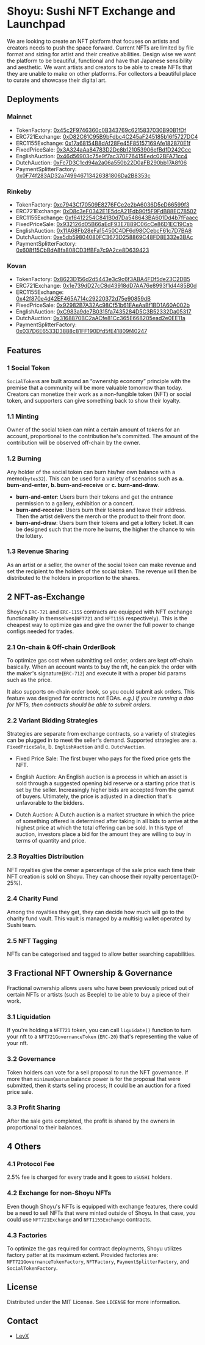 # Shoyu: Sushi NFT Exchange and Launchpad

We are looking to create an NFT platform that focuses on artists and creators needs to push the space forward. Current NFTs are limited by file format and sizing for artist and their creative abilities. Design wise we want the platform to be beautiful, functional and have that Japanese sensibility and aesthetic. We want artists and creators to be able to create NFTs that they are unable to make on other platforms. For collectors a beautiful place to curate and showcase their digital art.

## Deployments
### Mainnet
* TokenFactory: [0x45c2F9746360c0B343769c6215837030B90B1fDf](https://etherscan.io/address/0x45c2F9746360c0B343769c6215837030B90B1fDf)
* ERC721Exchange: [0xD82C61C95B9bFdbc4C245aF245185b16f5727DC4](https://etherscan.io/address/0xD82C61C95B9bFdbc4C245aF245185b16f5727DC4)
* ERC1155Exchange: [0x17a68154B8dAf28Fe45F85157169Afe182870E1f](https://etherscan.io/address/0x17a68154B8dAf28Fe45F85157169Afe182870E1f)
* FixedPriceSale: [0x3A324aAa84783D2Dc8b121053906efBdfD242Ccc](https://etherscan.io/address/0x3A324aAa84783D2Dc8b121053906efBdfD242Ccc)
* EnglishAuction: [0x46d56903c75e9f7ac370F76415Eedc02BFA71cc4](https://etherscan.io/address/0x46d56903c75e9f7ac370F76415Eedc02BFA71cc4)
* DutchAuction: [0xFc7D3C1cd94a2a06a550b22D0aFB290bb17A8f06](https://etherscan.io/address/0xFc7D3C1cd94a2a06a550b22D0aFB290bb17A8f06)
* PaymentSplitterFactory: [0x0F74f283AD32a749946713426381806Da2B8353c](https://etherscan.io/address/0x0F74f283AD32a749946713426381806Da2B8353c)
 
### Rinkeby
* TokenFactory: [0xc7943Cf70509E8276FCe2e2bA6036D5eD66599f3](https://rinkeby.etherscan.io/address/0xc7943Cf70509E8276FCe2e2bA6036D5eD66599f3)
* ERC721Exchange: [0xD8c3eF0342E1E5dcA21Fdb90f5F9FdB88EC78502](https://rinkeby.etherscan.io/address/0xD8c3eF0342E1E5dcA21Fdb90f5F9FdB88EC78502)
* ERC1155Exchange: [0xf6412254C841B0d7Da548643BA601Dd4b7fFaacc](https://rinkeby.etherscan.io/address/0xf6412254C841B0d7Da548643BA601Dd4b7fFaacc)
* FixedPriceSale: [0x932126d05B66aEdF93E7889C06cCe86D1EC19Cab](https://rinkeby.etherscan.io/address/0x932126d05B66aEdF93E7889C06cCe86D1EC19Cab)
* EnglishAuction: [0x11A68Fb28eFa15450C4DF6d98CCebcF61c7D7BA8](https://rinkeby.etherscan.io/address/0x11A68Fb28eFa15450C4DF6d98CCebcF61c7D7BA8)
* DutchAuction: [0xe5db59804080FC3673D258869C48FD8E332e3BAc](https://rinkeby.etherscan.io/address/0xe5db59804080FC3673D258869C48FD8E332e3BAc)
* PaymentSplitterFactory: [0x608f15CbBdA8fa808CD3ffBFa7c9A2ce8D639423](https://rinkeby.etherscan.io/address/0x608f15CbBdA8fa808CD3ffBFa7c9A2ce8D639423)

### Kovan
* TokenFactory: [0x8623D156d2d5443e3c9c6f3ABA4FDf5de23C2DB5](https://kovan.etherscan.io/address/0x8623D156d2d5443e3c9c6f3ABA4FDf5de23C2DB5)
* ERC721Exchange: [0x1e739dD27cC8d43918dD7AA76e8993f1d4485B0d](https://kovan.etherscan.io/address/0x1e739dD27cC8d43918dD7AA76e8993f1d4485B0d)
* ERC1155Exchange: [0x42f870e4d42EF465A714c29220372d75e90859dB](https://kovan.etherscan.io/address/0x42f870e4d42EF465A714c29220372d75e90859dB)
* FixedPriceSale: [0x92982B7A32Ac98Cf51b61EAeAaBf1BD1A60A002b](https://kovan.etherscan.io/address/0x92982B7A32Ac98Cf51b61EAeAaBf1BD1A60A002b)
* EnglishAuction: [0xC983a9de7B0315fa7435284D5C3B52332Da05317](https://kovan.etherscan.io/address/0xC983a9de7B0315fa7435284D5C3B52332Da05317)
* DutchAuction: [0x3168870BC2aACfe81Cc365E668205ead2e0EE11a](https://kovan.etherscan.io/address/0x3168870BC2aACfe81Cc365E668205ead2e0EE11a)
* PaymentSplitterFactory: [0x037D6E6533D3888c81FF190Dfd5fE41809f40247](https://kovan.etherscan.io/address/0x037D6E6533D3888c81FF190Dfd5fE41809f40247)

## Features
### 1 Social Token
`SocialToken`s are built around an “ownership economy” principle with the premise that a community will be more valuable tomorrow than today.
Creators can monetize their work as a non-fungible token (NFT) or social token, and supporters can give something back to show their loyalty.

### 1.1 Minting
Owner of the social token can mint a certain amount of tokens for an account, proportional to the contribution he's committed. The amount of the contribution will be observed off-chain by the owner. 

### 1.2 Burning
Any holder of the social token can burn his/her own balance with a memo(`bytes32`). This can be used for a variety of scenarios such as **a. burn-and-enter**, **b. burn-and-receive** or **c. burn-and-draw**.

* **burn-and-enter**: Users burn their tokens and get the entrance permission to a gallery, exhibition or a concert.
* **burn-and-receive**: Users burn their tokens and leave their address. Then the artist delivers the merch or the product to their front door.
* **burn-and-draw**: Users burn their tokens and get a lottery ticket. It can be designed such that the more he burns, the higher the chance to win the lottery.

### 1.3 Revenue Sharing
As an artist or a seller, the owner of the social token can make revenue and set the recipient to the holders of the social token. The revenue will then be distributed to the holders in proportion to the shares.

## 2 NFT-as-Exchange
Shoyu's `ERC-721` and `ERC-1155` contracts are equipped with NFT exchange functionality in themselves(`NFT721` and `NFT1155` respectively). This is the cheapest way to optimize gas and give the owner the full power to change configs needed for trades.

### 2.1 On-chain & Off-chain OrderBook
To optimize gas cost when submitting sell order, orders are kept off-chain basically. When an account wants to buy the nft, he can pick the order with the maker's signature(`ERC-712`) and execute it with a proper bid params such as the price.

It also supports on-chain order book, so you could submit ask orders. This feature was designed for contracts not EOAs. *e.g.) If you're running a dao for NFTs, then contracts should be able to submit orders.*

### 2.2 Variant Bidding Strategies
Strategies are separate from exchange contracts, so a variety of strategies can be plugged in to meet the seller's demand. Supported strategies are: a. `FixedPriceSale`, b. `EnglishAuction` and c. `DutchAuction`.

* Fixed Price Sale: The first buyer who pays for the fixed price gets the NFT.
  
* English Auction: An English auction is a process in which an asset is sold through a suggested opening bid reserve or a starting price that is set by the seller. Increasingly higher bids are accepted from the gamut of buyers. Ultimately, the price is adjusted in a direction that's unfavorable to the bidders.
  
* Dutch Auction: A Dutch auction is a market structure in which the price of something offered is determined after taking in all bids to arrive at the highest price at which the total offering can be sold. In this type of auction, investors place a bid for the amount they are willing to buy in terms of quantity and price.

### 2.3 Royalties Distribution
NFT royalties give the owner a percentage of the sale price each time their NFT creation is sold on Shoyu. They can choose their royalty percentage(0-25%).

### 2.4 Charity Fund
Among the royalties they get, they can decide how much will go to the charity fund vault. This vault is managed by a multisig wallet operated by Sushi team.

### 2.5 NFT Tagging
NFTs can be categorised and tagged to allow better searching capabilities.

## 3 Fractional NFT Ownership & Governance
Fractional ownership allows users who have been previously priced out of certain NFTs or artists (such as Beeple) to be able to buy a piece of their work.

### 3.1 Liquidation
If you're holding a `NFT721` token, you can call `liquidate()` function to turn your nft to a `NFT721GovernanceToken` (`ERC-20`) that's representing the value of your nft.

### 3.2 Governance
Token holders can vote for a sell proposal to run the NFT governance. If more than `minimumQuorum` balance power is for the proposal that were submitted, then it starts selling process; It could be an auction for a fixed price sale.

### 3.3 Profit Sharing
After the sale gets completed, the profit is shared by the owners in proportional to their balances.

## 4 Others

### 4.1 Protocol Fee
2.5% fee is charged for every trade and it goes to `xSUSHI` holders.

### 4.2 Exchange for non-Shoyu NFTs
Even though Shoyu's NFTs is equipped with exchange features, there could be a need to sell NFTs that were minted outside of Shoyu. In that case, you could use `NFT721Exchange` and `NFT1155Exchange` contracts.

### 4.3 Factories
To optimize the gas required for contract deployments, Shoyu utilizes factory patter at its maximum extent. Provided factories are: `NFT721GovernanceTokenFactory`, `NFTFactory`, `PaymentSplitterFactory`, and `SocialTokenFactory`.

## License

Distributed under the MIT License. See `LICENSE` for more information.

## Contact

* [LevX](https://twitter.com/LevxApp/)
